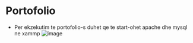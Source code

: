 # Portofolio

 * Per ekzekutim te portofolio-s duhet qe te start-ohet apache dhe mysql ne xammp
![image](https://user-images.githubusercontent.com/58478405/151688844-5886288f-2cdd-41ab-88df-671f86ead158.png)
